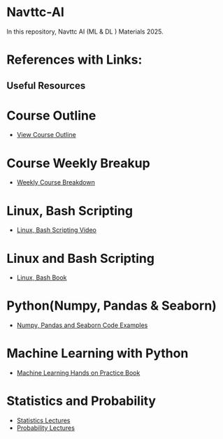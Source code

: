 # Navttc-AI
In this repository, Navttc AI (ML &amp; DL ) Materials 2025.
# References with Links:

## Useful Resources
<!--
- [GitHub Documentation](https://docs.github.com)
- [Markdown Guide](https://www.markdownguide.org/)
-->

# Course Outline
- [View Course Outline](https://github.com/Saeed-Engr/Navttc-AI/blob/main/AI%20(Machine%20Learning%20%26%20Deep%20Learning)%20outline.pdf)
<!-- Links: https://github.com/Saeed-Engr/Navttc-AI/blob/main/AI%20(Machine%20Learning%20%26%20Deep%20Learning)%20outline.pdf -->

# Course Weekly Breakup
- [Weekly Course Breakdown](https://github.com/Saeed-Engr/Navttc-AI/blob/main/Weekly%20Detailed%20Lecture%20Breakup.pdf)
<!-- Links: https://github.com/Saeed-Engr/Navttc-AI/blob/main/Weekly%20Detailed%20Lecture%20Breakup.pdf -->

# Linux, Bash Scripting
- [Linux, Bash Scripting Video](https://youtu.be/cBokz0LTizk?si=OFiSLacU97Ml6mcK)
<!-- Video: https://youtu.be/cBokz0LTizk?si=OFiSLacU97Ml6mcK -->

# Linux and Bash Scripting
- [Linux, Bash Book](https://github.com/Saeed-Engr/Navttc-AI/blob/main/Shell%20Scripting%20EXPERT%20RECIPES%20FOR%20LINUX%2C%20BASH%2C%20AND%20MORE%20(%20PDFDrive%20).pdf
)
<!-- Book link: https://github.com/Saeed-Engr/Navttc-AI/blob/main/Shell%20Scripting%20EXPERT%20RECIPES%20FOR%20LINUX%2C%20BASH%2C%20AND%20MORE%20(%20PDFDrive%20).pdf -->

# Python(Numpy, Pandas & Seaborn)
- [Numpy, Pandas and Seaborn Code Examples](https://github.com/Saeed-Engr/Navttc-AI/blob/main/Python%20%20Data%20Wrangling%20with%20Pandas%2C%20NumPy.pdf)
<!-- Book Link: https://github.com/Saeed-Engr/Navttc-AI/blob/main/Python%20%20Data%20Wrangling%20with%20Pandas%2C%20NumPy.pdf -->

# Machine Learning with Python
- [Machine Learning Hands on Practice Book]( https://github.com/Saeed-Engr/Navttc-AI/blob/main/Machine%20Learning%20with%20Python%20Cookbook%20Practical%20Solutions%20from%20Preprocessing%20to%20Deep%20Learning%20by%20Chris%20Albon%20(z-lib.org).pdf)

<!-- Links: https://github.com/Saeed-Engr/Navttc-AI/blob/main/Machine%20Learning%20with%20Python%20Cookbook%20Practical%20Solutions%20from%20Preprocessing%20to%20Deep%20Learning%20by%20Chris%20Albon%20(z-lib.org).pdf -->

# Statistics and Probability 
- [Statistics Lectures](https://stattrek.com/tutorials/ap-statistics-tutorial)
- [Probability Lectures ](https://www.khanacademy.org/math/statistics-probability/probability-library)
<!-- Statistics and Probability: https://www.khanacademy.org/math/statistics-probability/probability-library -->

